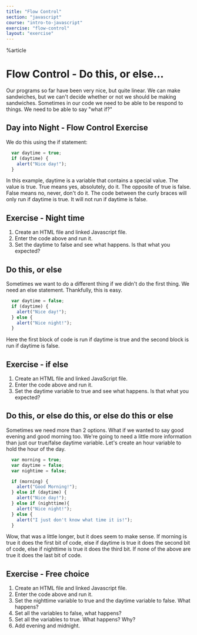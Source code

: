 ```yaml
---
title: "Flow Control"
section: "javascript"
course: "intro-to-javascript"
exercise: "flow-control"
layout: "exercise"
---
```


%article


# Flow Control - Do this, or else... #

Our programs so far have been very nice, but quite linear. We can make sandwiches, but we can't decide whether or not we should be making sandwiches. Sometimes in our code we need to be able to be respond to things. We need to be able to say "what if?"

## Day into Night - Flow Control Exercise ##

We do this using the if statement:


```js
  var daytime = true;
  if (daytime) {
    alert("Nice day!");
  }
```





In this example, daytime is a variable that contains a special value. The value is true. True means yes, absolutely, do it. The opposite of true is false. False means no, never, don't do it. The code between the curly braces will only run if daytime is true. It will not run if daytime is false.




## Exercise - Night time

1. Create an HTML file and linked Javascript file.
2. Enter the code above and run it.
3. Set the daytime to false and see what happens. Is that what you expected?




## Do this, or else ##

Sometimes we want to do a different thing if we didn't do the first thing. We need an else statement. Thankfully, this is easy.


```js
  var daytime = false;
  if (daytime) {
    alert("Nice day!");
  } else {
    alert("Nice night!");
  }
```





Here the first block of code is run if daytime is true and the second block is run if daytime is false.




## Exercise - if else

1. Create an HTML file and linked JavaScript file.
2. Enter the code above and run it.
3. Set the daytime variable to true and see what happens. Is that what you expected?




## Do this, or else do this, or else do this or else ##

Sometimes we need more than 2 options. What if we wanted to say good evening and good morning too. We're going to need a little more information than just our true/false daytime variable. Let's create an hour variable to hold the hour of the day.


```js
  var morning = true;
  var daytime = false;
  var nightime = false;

  if (morning) {
    alert("Good Morning!");
  } else if (daytime) {
    alert("Nice day!");
  } else if (nighttime){
    alert("Nice night!");
  } else {
    alert("I just don't know what time it is!");
  }
```





Wow, that was a little longer, but it does seem to make sense. If morning is true it does the first bit of code, else if daytime is true it does the second bit of code, else if nighttime is true it does the third bit. If none of the above are true it does the last bit of code.




## Exercise - Free choice

1. Create an HTML file and linked Javascript file.
2. Enter the code above and run it.
3. Set the nighttime variable to true and the daytime variable to false. What happens?
4. Set all the variables to false, what happens?
5. Set all the variables to true. What happens? Why?
6. Add evening and midnight.
